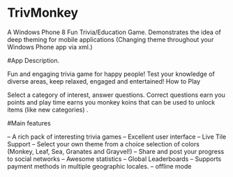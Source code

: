 # TrivMonkey
A Windows Phone 8 Fun Trivia/Education Game. 
Demonstrates the idea of deep theming for mobile applications (Changing theme throughout your Windows Phone app via xml.)



#App Description.

Fun and engaging trivia game for happy people! Test your knowledge of diverse areas, keep relaxed, engaged and entertained!
How to Play

Select a category of interest, answer questions. Correct questions earn you points and play time earns you monkey koins that can be used to unlock items (like new categories) .

#Main features

– A rich pack of interesting trivia games
– Excellent user interface
– Live Tile Support
– Select your own theme from a choice selection of colors (Monkey, Leaf, Sea, Granates and Grayvel!)
– Share and post your progress to social networks
– Awesome statistics
– Global Leaderboards
– Supports payment methods in multiple geographic locales.
– offline mode

